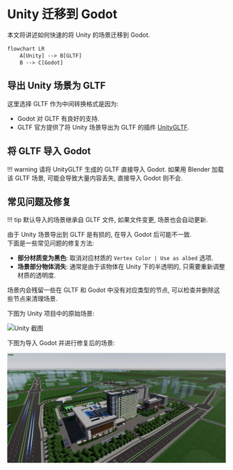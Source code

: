 # Unity 迁移到 Godot

本文将讲述如何快速的将 Unity 的场景迁移到 Godot.

```mermaid
flowchart LR
    A[Unity] --> B[GLTF]
    B --> C[Godot]
```

## 导出 Unity 场景为 GLTF

这里选择 GLTF 作为中间转换格式是因为:

- Godot 对 GLTF 有良好的支持.
- GLTF 官方提供了将 Unity 场景导出为 GLTF 的插件 [UnityGLTF](https://github.com/KhronosGroup/UnityGLTF).

## 将 GLTF 导入 Godot

!!! warning
    请将 UnityGLTF 生成的 GLTF 直接导入 Godot. 如果用 Blender 加载该 GLTF 场景, 可能会导致大量内容丢失, 直接导入 Godot 则不会.

## 常见问题及修复

!!! tip
    默认导入的场景继承自 GLTF 文件, 如果文件变更, 场景也会自动更新.  

由于 Unity 场景导出到 GLTF 是有损的, 在导入 Godot 后可能不一致.  
下面是一些常见问题的修复方法:

- **部分材质变为黑色**: 取消对应材质的 `Vertex Color | Use as albed` 选项.
- **场景部分物体消失**: 通常是由于该物体在 Unity 下的半透明的, 只需要重新调整材质的透明度.

场景内会残留一些在 GLTF 和 Godot 中没有对应类型的节点, 可以检查并删除这些节点来清理场景.

下图为 Unity 项目中的原始场景:

![Unity 截图](./assets/unity_screenshot.png)

下图为导入 Godot 并进行修复后的场景:

![Godot 截图](./assets/godot_screenshot.png)
